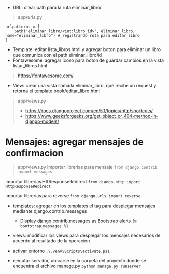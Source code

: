 * URL: crear path para la ruta eliminar_libro/

> app/urls.py

```
urlpatterns = [
    path('eliminar_libro/<int:libro_id>', eliminar_libro, name="eliminar_libro") # registrando ruta para editar libro
]
```

* Template: editar lista_libros.html y agregar boton para eliminar un libro que comunica con el path eliminar_libro/id
* Fontawesome: agregar icono para boton de guardar cambios en la vista listar_libros.html

> https://fontawesome.com/

* View: crear una vista llamada eliminar_libro, que recibe un request y retorna el template book/editar_libro.html

> app/views.py
> * https://docs.djangoproject.com/en/5.1/topics/http/shortcuts/
> * https://www.geeksforgeeks.org/get_object_or_404-method-in-django-models/ 

# Mensajes: agregar mensajes de confirmacion

> app/views.py
> importar librerias para mensaje
> `from django.contrib import messages`

importar librerias HttResponseRedirect
`from django.http import HttpResponseRedirect`

importar librerias para reverse
`from django.urls import reverse`

* templates: agregar en los templates el tag para desplegar mensajes mediante django.contrib.messages

  * Display django.contrib.messages as Bootstrap alerts `{% bootstrap_messages %}`
* views: módificar los views para desplegar los mensajes necesarios de acuerdo al resultado de la operación
* activar entorno
  `.\.venv\Scripts\activate.ps1`
* ejecutar servidor, ubicarse en la carpeta del proyecto donde se encuentra el archivo manage.py
  `python manage.py runserver`

